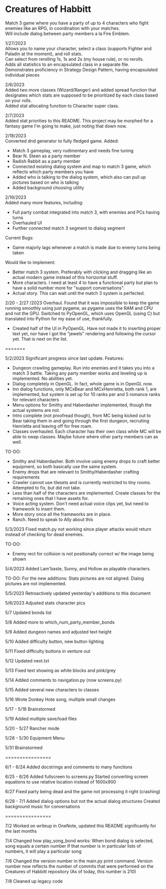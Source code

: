 # Creatures of Habbitt
Match 3 game where you have a party of up to 4 characters who fight enemies like an RPG, in coordination with your matches.  
Will include dialog between party members a la Fire Emblem.  
  
1/27/2023  
Allows you to name your character, select a class (supports Fighter and Paladin at the moment), and roll stats.  
Can select from rerolling 1s, 1s and 2s (my house rule), or no rerolls.  
Adds all statistics to an encapsulated class in a separate file.  
Demonstrates proficiency in Strategy Design Pattern, having encapsulated individual pieces  
  
2/6/2023  
Added two more classes (Wizard/Ranger) and added spread function that designates which stats are supposed to be prioritized by each class based on your rolls.  
Added stat allocating function to Character super class.  
  
2/7/2023  
Added stat priorities to this README. This project may be morphed for a fantasy game I'm going to make, just noting that down now.  
  
2/18/2023  
Converted dnd generator to fully fledged game.
Added:  
- Match 3 gameplay, very rudimentary and needs fine tuning
- Bear N. Steen as a party member
- Radish Rabbit as a party member
- Connected existing dialog system and map to match 3 game, which reflects which party members you have
- Added who is talking to the dialog system, which also can pull up pictures based on who is talking
- Added background choosing utility  
  
2/19/2023  
Added many more features, including:  
- Full party combat integrated into match 3, with enemies and PCs having turns  
- Overhauled UI
- Further connected match 3 segment to dialog segment  
  
Current Bugs:  
- Game majorly lags whenever a match is made due to enemy turns being taken  
  
Would like to implement:
- Better match 3 system. Preferably with clicking and dragging like an actual modern game instead of this horizontal stuff.
- More characters. I need at least 4 to have a functional party but plan to have a solid number more for "support conversations".
- Actual story. This can wait until the match 3 system is perfected.  
  
2/20 - 2/27 /2023
Overhaul. Found that it was impossible to keep the game running smoothly using just pygame, as pygame uses the RAM and CPU and not the GPU. Switched to PyOpenGL, which uses OpenGL (using C) but translated into Python for my ease of use, thankfully. 
- Created half of the UI in PyOpenGL. Have not made it to inserting proper text yet, nor have I got the "jewels" rendering and following the cursor yet. That is next on the list.  
  
=======  
  
5/2/2023
Significant progress since last update. Features:
- Dungeon crawling gameplay. Run into enemies and it takes you into a match 3 battle. Taking any party member works and leveling up is implemented. No abilities yet.
- Dialog completely in OpenGL. In fact, whole game is in OpenGL now.
- Inn dialog functions, only MCxBear and MCxHenrietta, both rank 1, are implemented, but system is set up for 10 ranks per and 5 romance ranks for relevant characters
- Menu options for Smithy and Haberdasher implemented, though the actual systems are not.
- Intro complete (not proofread though), from MC being kicked out to Bear taking them in and going through the first dungeon, recruiting Henrietta and leaving off for free roam.
- Classes overhauled. Each character has their own class while MC will be able to swap classes. Maybe future where other party members can as well.

TO-DO:
- Smithy and Haberdasher. Both involve using enemy drops to craft better equipment, so both basically use the same system.
- Enemy drops that are relevant to Smithy/Haberdasher crafting requirements
- Crawler cannot use tilesets and is currently restricted to tiny rooms. Attempted to fix, but did not take.
- Less than half of the characters are implemented. Create classes for the remaining ones that I have assets for.
- Voice acting system. Don't need actual voice clips yet, but need to framework to insert them.
- More story once all the frameworks are in place.
- Ranch. Need to speak to Ally about this

5/3/2023
Fixed match.py not working since player attacks would return instead of checking for dead enemies.

TO-DO:
- Enemy rect for collision is not positionally correct w/ the image being shown

5/4/2023
Added Lam'baste, Sunny, and Hollow as playable characters.

TO-DO:
For the new additions:
Stats pictures are not aligned. Dialog pictures are not implemented.

5/5/2023
Retroactively updated yesterday's additions to this document

5/6/2023
Adjusted stats character pics

5/7
Updated bonds list

5/8
Added more to which_num_party_member_bonds

5/9
Added dungeon names and adjusted text height

5/10
Added difficulty button, new button lighting

5/11
Fixed difficulty buttons in venture out

5/12
Updated next.txt

5/13
Fixed text showing as white blocks and pink/grey

5/14
Added comments to navigation.py (now screens.py)

5/15
Added several new characters to classes

5/16
Wrote Donkey Hote song, multiple small changes

5/17 - 5/18
Brainstormed

5/19
Added multiple save/load files

5/20 - 5/27
Rancher mode

5/28 - 5/30
Equipment Menu

5/31
Brainstormed

================

6/1 - 6/24
Added docstrings and comments to many functions

6/25 - 6/26
Added fullscreen to screens.py
Started converting screen equations to use relative location instead of 1600x900

6/27
Fixed party being dead and the game not processing it right (crashing)

6/28 - 7/1
Added dialog options but not the actual dialog structures
Created background music for conversations

================

7/2
Worked on writeup in OneNote, updated this README significantly for the last months

7/4
Changed how play_song_bond works:
	When bond dialog is selected, song equals a certain number
    If that number is in particular lists of numbers, it will play a particular song

7/6
Changed the version number in the main.py print command.
Version number now reflects the number of commits that were performed on the Creatures of Habbitt repository
(As of today, this number is 210)

7/8
Cleaned up legacy code
